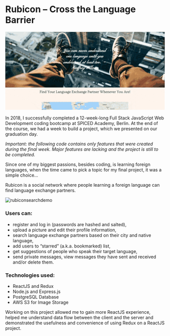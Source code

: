 # Rubicon – Cross the Language Barrier

![rubicondemo](https://github.com/LinaLtu/final-project/blob/master/rubicondemo.gif)

In 2018, I successfully completed a 12-week-long Full Stack JavaScript Web Development coding bootcamp at SPICED Academy, Berlin. At the end of the course, we had a week to build a project, which we presented on our graduation day. 

*Important: the following code contains only features that were created during the final week. Major features are lacking and the project is still to be completed.*

Since one of my biggest passions, besides coding, is learning foreign languages, when the time came to pick a topic for my final project, it was a simple choice…

Rubicon is a social network where people learning a foreign language can find language exchange partners.

![rubiconsearchdemo](https://github.com/LinaLtu/final-project/blob/master/rubiconsearchdemo.gif)

###  Users can:

- register and log in (passwords are hashed and salted),
- upload a picture and edit their profile information,
- search language exchange partners based on their city and native language,
- add users to “starred” (a.k.a. bookmarked) list,
- get suggestions of people who speak their target language,
- send private messages, view messages they have sent and received and/or delete them.

### Technologies used:

- ReactJS and Redux
- Node.js and Express.js
-  PostgreSQL Database
- AWS S3 for Image Storage

Working on this project allowed me to gain more ReactJS experience, helped me understand data flow between the client and  the server and demonstrated the usefulness and convenience of using Redux on a ReactJS project. 